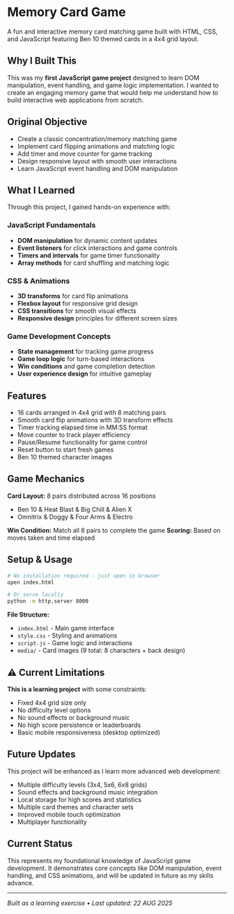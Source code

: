 # Memory Card Game

A fun and interactive memory card matching game built with HTML, CSS, and JavaScript featuring Ben 10 themed cards in a 4x4 grid layout.

## Why I Built This

This was my **first JavaScript game project** designed to learn DOM manipulation, event handling, and game logic implementation. I wanted to create an engaging memory game that would help me understand how to build interactive web applications from scratch.

## Original Objective

- Create a classic concentration/memory matching game
- Implement card flipping animations and matching logic
- Add timer and move counter for game tracking
- Design responsive layout with smooth user interactions
- Learn JavaScript event handling and DOM manipulation

## What I Learned

Through this project, I gained hands-on experience with:

### JavaScript Fundamentals
- **DOM manipulation** for dynamic content updates
- **Event listeners** for click interactions and game controls
- **Timers and intervals** for game timer functionality
- **Array methods** for card shuffling and matching logic

### CSS & Animations
- **3D transforms** for card flip animations
- **Flexbox layout** for responsive grid design
- **CSS transitions** for smooth visual effects
- **Responsive design** principles for different screen sizes

### Game Development Concepts
- **State management** for tracking game progress
- **Game loop logic** for turn-based interactions
- **Win conditions** and game completion detection
- **User experience design** for intuitive gameplay

## Features

- 16 cards arranged in 4x4 grid with 8 matching pairs
- Smooth card flip animations with 3D transform effects
- Timer tracking elapsed time in MM:SS format
- Move counter to track player efficiency
- Pause/Resume functionality for game control
- Reset button to start fresh games
- Ben 10 themed character images

## Game Mechanics

**Card Layout:** 8 pairs distributed across 16 positions
- Ben 10 & Heat Blast & Big Chill & Alien X
- Omnitrix & Doggy & Four Arms & Electro

**Win Condition:** Match all 8 pairs to complete the game
**Scoring:** Based on moves taken and time elapsed

## Setup & Usage

```bash
# No installation required - just open in browser
open index.html

# Or serve locally
python -m http.server 8000
```

**File Structure:**
- `index.html` - Main game interface
- `style.css` - Styling and animations  
- `script.js` - Game logic and interactions
- `media/` - Card images (9 total: 8 characters + back design)

## ⚠️ Current Limitations

**This is a learning project** with some constraints:
- Fixed 4x4 grid size only
- No difficulty level options
- No sound effects or background music
- No high score persistence or leaderboards
- Basic mobile responsiveness (desktop optimized)

## Future Updates

This project will be enhanced as I learn more advanced web development:
- Multiple difficulty levels (3x4, 5x6, 6x8 grids)
- Sound effects and background music integration
- Local storage for high scores and statistics
- Multiple card themes and character sets
- Improved mobile touch optimization
- Multiplayer functionality

## Current Status

This represents my foundational knowledge of JavaScript game development. It demonstrates core concepts like DOM manipulation, event handling, and CSS animations, and will be updated in future as my skills advance.

---
*Built as a learning exercise • Last updated: 22 AUG 2025*
